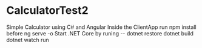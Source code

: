 # CalculatorTest2
Simple Calculator using C# and Angular 
Inside the ClientApp run npm install before ng serve -o
Start .NET Core by runing --    dotnet restore    dotnet build    dotnet watch run
